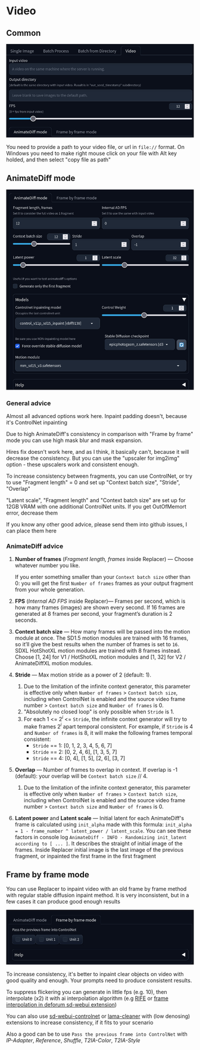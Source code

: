 # Video

## Common
![](/docs/images/replacer_video_common.jpg)

You need to provide a path to your video file, or url in `file://` format. On Windows you need to make right mouse click on your file with Alt key holded, and then select "copy file as path"

## AnimateDiff mode
![](/docs/images/replacer_video_animate_diff.jpg)

### General advice
Almost all advanced options work here. Inpaint padding doesn't, because it's ControlNet inpainting

Due to high AnimateDiff's consistency in comparison with "Frame by frame" mode you can use high mask blur and mask expansion.

Hires fix doesn't work here, and as I think, it basically can't, because it will decrease the consistency. But you can use the "upscaler for img2img" option - these upscalers work and consistent enough.

To increase consistency between fragments, you can use ControlNet, or try to use "Fragment length" = 0 and set up "Context batch size", "Stride", "Overlap"

"Latent scale", "Fragment length" and "Context batch size" are set up for 12GB VRAM with one additional ControlNet units. If you get OutOfMemort error, decrease them

If you know any other good advice, please send them into github issues, I can place them here

### AnimateDiff advice
1. **Number of frames** (*Fragment length, frames* inside Replacer) — Choose whatever number you like. 

    If you enter something smaller than your `Context batch size` other than 0: you will get the first `Number of frames` frames as your output fragment from your whole generation. 
1. **FPS** (*Internal AD FPS* inside Replacer)— Frames per second, which is how many frames (images) are shown every second. If 16 frames are generated at 8 frames per second, your fragment’s duration is 2 seconds.

1. **Context batch size** — How many frames will be passed into the motion module at once. The SD1.5 motion modules are trained with 16 frames, so it’ll give the best results when the number of frames is set to `16`. SDXL HotShotXL motion modules are trained with 8 frames instead. Choose [1, 24] for V1 / HotShotXL motion modules and [1, 32] for V2 / AnimateDiffXL motion modules.
1. **Stride** — Max motion stride as a power of 2 (default: 1).
    1. Due to the limitation of the infinite context generator, this parameter is effective only when `Number of frames` > `Context batch size`, including when ControlNet is enabled and the source video frame number > `Context batch size` and `Number of frames` is 0.
    1. "Absolutely no closed loop" is only possible when `Stride` is 1.
    1. For each 1 <= $2^i$ <= `Stride`, the infinite context generator will try to make frames $2^i$ apart temporal consistent. For example, if `Stride` is 4 and `Number of frames` is 8, it will make the following frames temporal consistent:
        - `Stride` == 1: [0, 1, 2, 3, 4, 5, 6, 7]
        - `Stride` == 2: [0, 2, 4, 6], [1, 3, 5, 7]
        - `Stride` == 4: [0, 4], [1, 5], [2, 6], [3, 7]
1. **Overlap** — Number of frames to overlap in context. If overlap is -1 (default): your overlap will be `Context batch size` // 4.
    1. Due to the limitation of the infinite context generator, this parameter is effective only when `Number of frames` > `Context batch size`, including when ControlNet is enabled and the source video frame number > `Context batch size` and `Number of frames` is 0.
1. **Latent power** and **Latent scale** — Initial latent for each AnimateDiff's frame is calculated using `init_alpha` made with this formula: `init_alpha = 1 - frame_number ^ latent_power / latent_scale`. You can see these factors in console log `AnimateDiff - INFO - Randomizing init_latent according to [ ... ]`. It describes the straight of initial image of the frames. Inside Replacer initial image is the last image of the previous fragment, or inpainted the first frame in the first fragment

## Frame by frame mode
You can use Replacer to inpaint video with an old frame by frame method with regular stable diffusion inpaint method. It is very inconsistent, but in a few cases it can produce good enough results

![](/docs/images/replacer_video_frame_by_frame.jpg)

To increase consistency, it's better to inpaint clear objects on video with good quality and enough. Your prompts need to produce consistent results.

To suppress flickering you can generate in little fps (e.g. 10), then interpolate (x2) it with ai interpolation algorithm (e.g [RIFE](https://github.com/megvii-research/ECCV2022-RIFE) or [frame interpolation in deforum sd-webui extension](https://github.com/deforum-art/sd-webui-deforum/wiki/Upscaling-and-Frame-Interpolation))

You can also use [sd-webui-controlnet](https://github.com/Mikubill/sd-webui-controlnet) or [lama-cleaner](https://github.com/light-and-ray/sd-webui-lama-cleaner-masked-content) with (low denosing) extensions to increase consistency, if it fits to your scenario

Also a good can be to use `Pass the previous frame into ControlNet` with _IP-Adapter_, _Reference_, _Shuffle_, _T2IA-Color_, _T2IA-Style_

